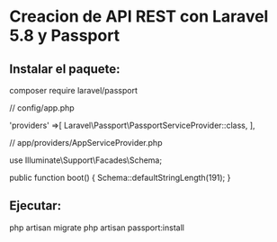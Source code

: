 # Creacion de API REST con Laravel 5.8 y Passport

## Instalar el paquete: 

composer require laravel/passport

// config/app.php

'providers' =>[
 Laravel\Passport\PassportServiceProvider::class,
 ],
 
 // app/providers/AppServiceProvider.php
 
 use Illuminate\Support\Facades\Schema;
 
 public function boot() { 
    Schema::defaultStringLength(191); 
 }

## Ejecutar:
php artisan migrate
php artisan passport:install
